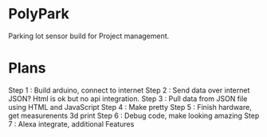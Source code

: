 # PolyPark
Parking lot sensor build for Project management.
# Plans
Step 1 : Build arduino, connect to internet
Step 2 : Send data over internet JSON? Html is ok but no api integration.
Step 3 : Pull data from JSON file using HTML and JavaScript
Step 4 : Make pretty
Step 5 : Finish hardware, get measurenents 3d print
Step 6 : Debug code, make looking amazing
Step 7 : Alexa integrate, additional Features

